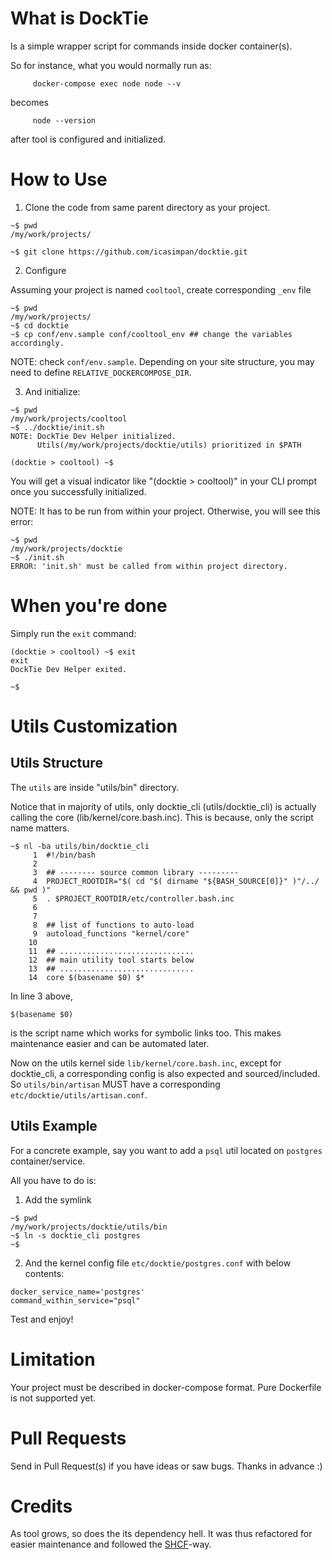 # What is DockTie

Is a simple wrapper script for commands inside docker container(s).

So for instance, what you would normally run as:

```
     docker-compose exec node node --v
```
becomes
```
     node --version
```

after tool is configured and initialized.

# How to Use

1. Clone the code from same parent directory as your project.

```
~$ pwd
/my/work/projects/

~$ git clone https://github.com/icasimpan/docktie.git
```

2. Configure

Assuming your project is named `cooltool`, create corresponding `_env` file
```
~$ pwd
/my/work/projects/
~$ cd docktie
~$ cp conf/env.sample conf/cooltool_env ## change the variables accordingly.
```
NOTE: check `conf/env.sample`. Depending on your site structure, you may need to define `RELATIVE_DOCKERCOMPOSE_DIR`.

3. And initialize:

```
~$ pwd
/my/work/projects/cooltool
~$ ../docktie/init.sh
NOTE: DockTie Dev Helper initialized.
      Utils(/my/work/projects/docktie/utils) prioritized in $PATH

(docktie > cooltool) ~$
```
You will get a visual indicator like "(docktie > cooltool)" in your CLI prompt once you successfully initialized.

NOTE: It has to be run from within your project. Otherwise, you will see this error:
```
~$ pwd
/my/work/projects/docktie
~$ ./init.sh
ERROR: 'init.sh' must be called from within project directory.
```

# When you're done
Simply run the `exit` command:
```
(docktie > cooltool) ~$ exit
exit
DockTie Dev Helper exited.

~$
```

# Utils Customization

## Utils Structure
The `utils` are inside "utils/bin" directory.

Notice that in majority of utils, only docktie_cli (utils/docktie_cli) is actually calling the core (lib/kernel/core.bash.inc).
This is because, only the script name matters.

```
~$ nl -ba utils/bin/docktie_cli
     1  #!/bin/bash
     2
     3  ## -------- source common library ---------
     4  PROJECT_ROOTDIR="$( cd "$( dirname "${BASH_SOURCE[0]}" )"/../ && pwd )"
     5  . $PROJECT_ROOTDIR/etc/controller.bash.inc
     6
     7
     8  ## list of functions to auto-load
     9  autoload_functions "kernel/core"
    10
    11  ## ..............................
    12  ## main utility tool starts below
    13  ## ..............................
    14  core $(basename $0) $*
```

In line 3 above,
```
$(basename $0)
```
is the script name which works for symbolic links too. This makes maintenance easier and can be automated later.

Now on the utils kernel side `lib/kernel/core.bash.inc`, except for docktie_cli, a corresponding config is
also expected and sourced/included. So `utils/bin/artisan` MUST have a corresponding `etc/docktie/utils/artisan.conf`.


## Utils Example
For a concrete example, say you want to add a `psql` util located on `postgres` container/service.

All you have to do is:

1. Add the symlink
```
~$ pwd
/my/work/projects/docktie/utils/bin
~$ ln -s docktie_cli postgres
~$
```

2. And the kernel config file `etc/docktie/postgres.conf` with below contents:
```
docker_service_name='postgres'
command_within_service="psql"
```

Test and enjoy!

# Limitation

Your project must be described in docker-compose format. Pure Dockerfile is not supported yet.

# Pull Requests

Send in Pull Request(s) if you have ideas or saw bugs. Thanks in advance :)

# Credits

As tool grows, so does the its dependency hell. It was thus refactored for easier maintenance and followed the [SHCF](https://github.com/icasimpan/shcf.git)-way.
